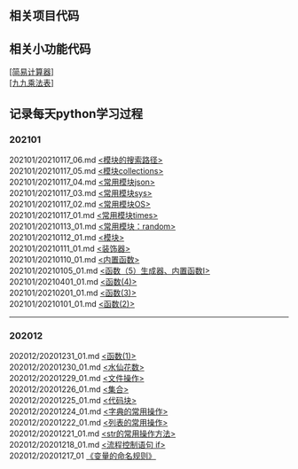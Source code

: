 ## 相关项目代码



## 相关小功能代码



[[简易计算器]]()  
[[九九乘法表]](https://github.com/pgquestions/python/blob/main/script/jiujiu.py) 


## 记录每天python学习过程    

### 202101


202101/20210117_06.md [<模块的搜索路径>](https://github.com/pgquestions/python/blob/main/202101/20210117_06.md)   
202101/20210117_05.md [<模块collections>](https://github.com/pgquestions/python/blob/main/202101/20210117_05.md)  
202101/20210117_04.md [<常用模块json>](https://github.com/pgquestions/python/blob/main/202101/20210117_04.md)  
202101/20210117_03.md [<常用模块sys>](https://github.com/pgquestions/python/blob/main/202101/20210117_03.md)   
202101/20210117_02.md [<常用模块OS>](https://github.com/pgquestions/python/blob/main/202101/20210117_02.md)  
202101/20210117_01.md [<常用模块times>](https://github.com/pgquestions/python/blob/main/202101/20210117_01.md)   
202101/20210113_01.md [<常用模块：random>](https://github.com/pgquestions/python/blob/main/202101/20210113_01.md)  
202101/20210112_01.md [<模块>](https://github.com/pgquestions/python/blob/main/202101/20210112_01.md)  
202101/20210111_01.md [<装饰器>](https://github.com/pgquestions/python/blob/main/202101/20210111_01.md)  
202101/20210110_01.md [<内置函数>](https://github.com/pgquestions/python/blob/main/202101/20210110_01.md)  
202101/20210105_01.md [<函数（5）生成器、内置函数I>](https://github.com/pgquestions/python/blob/main/202101/20210105_01.md)  
202101/20210401_01.md [<函数(4)>](https://github.com/pgquestions/python/blob/main/202101/20210401_01.md)  
202101/20210201_01.md [<函数(3)>](https://github.com/pgquestions/python/blob/main/202101/20210301_01.md)  
202101/20210101_01.md [<函数(2)>](https://github.com/pgquestions/python/blob/main/202101/20210101_01.md)   

-------------------------------------------

### 202012

202012/20201231_01.md [<函数(1)>](https://github.com/pgquestions/python/blob/main/202012/20201231_01.md)  
202012/20201230_01.md [<水仙花数>](https://github.com/pgquestions/python/blob/main/202012/20201230_01.md)  
202012/20201229_01.md [<文件操作>](https://github.com/pgquestions/python/blob/main/202012/20201229_01.md)  
202012/20201226_01.md [<集合>](https://github.com/pgquestions/python/blob/main/202012/20201226_01.md)  
202012/20201225_01.md [<代码块>](https://github.com/pgquestions/python/blob/main/202012/20201225_01.md)  
202012/20201224_01.md [<字典的常用操作>](https://github.com/pgquestions/python/blob/main/202012/20201224_01.md)  
202012/20201222_01.md [<列表的常用操作>](https://github.com/pgquestions/python/blob/main/202012/20201222_01.md)  
202012/20201221_01.md [<str的常用操作方法>](https://github.com/pgquestions/python/blob/main/202012/20201221_01.md)  
202012/20201218_01.md [<流程控制语句 if>](https://github.com/PGquestions/python/blob/main/202012/20201218_01.md)  
202012/20201217_01    [《变量的命名规则》](https://github.com/PGquestions/python/blob/main/202012/20201217_01)
